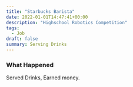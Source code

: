 ```yaml
---
title: "Starbucks Barista"
date: 2022-01-01T14:47:41+00:00
description: "Highschool Robotics Competition"
tags:
  - Job 
draft: false
summary: Serving Drinks
---
```


### What Happened
Served Drinks, Earned money.

